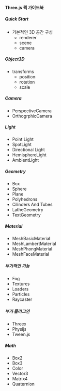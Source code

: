 #### Three.js 퀵 가이드북

##### Quick Start
- 기본적인 3D 공간 구성
    - renderer
    - scene
    - camera

##### Object3D
- transforms
    - position
    - rotation
    - scale

##### Camera
- PerspectiveCamera
- OrthogrphicCamera

##### Light
- Point Light
- SpotLight
- Directional Light
- HemisphereLight
- AmbientLight

##### Geometry
- Box
- Sphere
- Plane
- Polyhedrons
- Cilinders And Tubes
- LatheGeometry
- TextGeometry

##### Material
- MeshBasicMaterial
- MeshLambertMaterial
- MeshPhongMaterial
- MeshFaceMaterial

##### 부가적인 기능
- Fog
- Textures
- Loaders
- Particles
- Raycaster

##### 부가 플러그인
- Threex 
- Physijs
- Tween.js

##### Math
- Box2
- Box3
- Color
- Vector3
- Matrix4
- Quaternion

